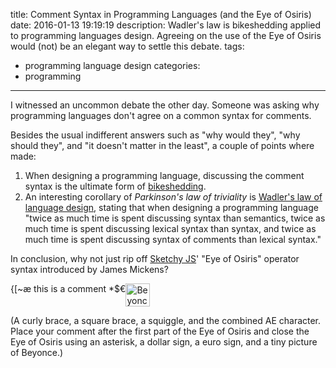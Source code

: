title: Comment Syntax in Programming Languages (and the Eye of Osiris)
date: 2016-01-13 19:19:19
description: Wadler's law is bikeshedding applied to programming languages design. Agreeing on the use of the Eye of Osiris would (not) be an elegant way to settle this debate.
tags:
- programming language design
categories:
- programming
---

I witnessed an uncommon debate the other day. Someone was asking why programming languages don't agree on a common syntax for comments.

Besides the usual indifferent answers such as "why would they", "why should they", and "it doesn't matter in the least", a couple of points where made:

1. When designing a programming language, discussing the comment syntax is the ultimate form of [bikeshedding](https://en.wikipedia.org/wiki/Bikeshedding).
2. An interesting corollary of *Parkinson's law of triviality* is [Wadler's law of language design](https://wiki.haskell.org/Wadler's_Law), stating that when designing a programming language "twice as much time is spent discussing syntax than semantics, twice as much time is spent discussing lexical syntax than syntax, and twice as much time is spent discussing syntax of comments than lexical syntax."

In conclusion, why not just rip off [Sketchy JS](https://vimeo.com/111122950)' "Eye of Osiris" operator syntax introduced by James Mickens?

<p class="pre-fake">{[~æ
this is a comment
*$€<img src="/blog/images/beyonce.jpg" alt="Beyonce" style="margin: none !important; display: inline-block; height: 37px; width: 39px; vertical-align: text-top;"></p>

(A curly brace, a square brace, a squiggle, and the combined AE character. Place your comment after the first part of the Eye of Osiris and close the Eye of Osiris using an asterisk, a dollar sign, a euro sign, and a tiny picture of Beyonce.)
